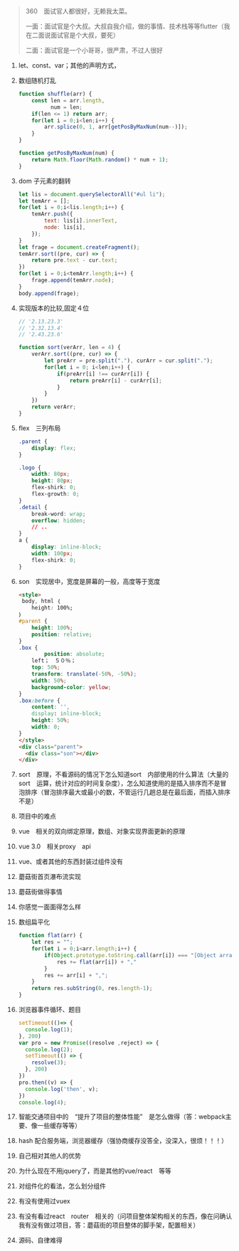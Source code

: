 > 360　面试官人都很好，无赖我太菜。
>
> 一面：面试官是个大叔。大叔自我介绍，做的事情、技术栈等等flutter（我在二面说面试官是个大叔，要死）
>
> 二面：面试官是一个小哥哥，很严肃，不过人很好

1. let、const、var；其他的声明方式，

2. 数组随机打乱

   ```js
   function shuffle(arr) {
       const len = arr.length,
             num = len;
       if(len <= 1) return arr;
       for(let i = 0;i<len;i++) {
           arr.splice(0, 1, arr[getPosByMaxNum(num--)]);
       }
   }
   
   function getPosByMaxNum(num) {
       return Math.floor(Math.random() * num + 1);
   }
   ```

3. dom 子元素的翻转

   ```js
   let lis = document.querySelectorAll("#ul li");
   let temArr = [];
   for(let i = 0;i<lis.length;i++) {
       temArr.push({
           text: lis[i].innerText,
           node: lis[i],
       });
   }
   let frage = document.createFragment();
   temArr.sort((pre, cur) => {
       return pre.text - cur.text;
   })
   for(let i = 0;i<temArr.length;i++) {
       frage.append(temArr.node);
   }
   body.append(frage);
   ```

   

4. 实现版本的比较,固定４位

   ```js
   // '2.13.23.3'
   // '2.32.13.4'
   // '2.43.23.6'
   
   function sort(verArr, len = 4) {
       verArr.sort((pre, cur) => {
           let preArr = pre.split("."), curArr = cur.split(".");
           for(let i = 0; i<len;i++) {
               if(preArr[i] !== curArr[i]) {
                   return preArr[i] - curArr[i];
               }
           }
       })
       return verArr;
   }
   ```

5. flex　三列布局

   ```css
   .parent {
       display: flex;
   }
   
   .logo {
       width: 80px;
       height: 80px;
       flex-shirk: 0;
       flex-growth: 0;
   }
   .detail {
       break-word: wrap;
       overflow: hidden;
       // ..
   }
   a {
       display: inline-block;
       width: 100px;
       flex-shirk: 0;
   }
   ```

   

6. son　实现居中，宽度是屏幕的一般，高度等于宽度

   ```html
   <style>
   	body, html ｛
       height: 100%;
   ｝
   #parent {
       height: 100%;
       position: relative;
   }
   .box {
           position: absolute;
       left；　５０％；
       top: 50%;
       transform: translate(-50%, -50%);
       width: 50%;
       background-color: yellow;
   }
   .box:before {
       content: '',
       display: inline-block;
       height: 50%;
       width: 0;
   }
   </style>
   <div class="parent">
     <div class="son"></div>
   </div>
   ```

   

7. sort　原理，不看源码的情况下怎么知道sort　内部使用的什么算法（大量的sort　运算，统计对应的时间复杂度），怎么知道使用的是插入排序而不是冒泡排序（冒泡排序最大或最小的数，不管运行几趟总是在最后面，而插入排序不是）

8. 项目中的难点

9. vue　相关的双向绑定原理，数组、对象实现界面更新的原理

10. vue 3.0　相关proxy　api

11. vue、或者其他的东西封装过组件没有

12. 蘑菇街首页瀑布流实现

13. 蘑菇街做得事情

14. 你感觉一面面得怎么样

15. 数组扁平化

    ```js
    function flat(arr) {
        let res = "";
        for(let i = 0;i<arr.length;i++) {
            if(Object.prototype.toString.call(arr[i]) === "[Object array]") {
                res += flat(arr[i]) + ","
            }
            res += arr[i] + ",";
        }
        return res.subString(0, res.length-1);
    }
    
    ```

16. 浏览器事件循环、题目

    ```js
    setTimeout(()=> {
      console.log(1);
    }, 200)
    var pro = new Promise((resolve ,reject) => {
      console.log(2);
      setTimeout(() => {
        resolve(3);
      }, 200)
    })
    pro.then((v) => {
      console.log('then', v);
    })
    console.log(4);
    ```

    

17. 智能交通项目中的　“提升了项目的整体性能”　是怎么做得（答：webpack主要、像一些缓存等等）

18. hash 配合服务端，浏览器缓存（强协商缓存没答全，没深入，很烦！！！）

19. 自己相对其他人的优势

20. 为什么现在不用jquery了，而是其他的vue/react　等等

21. 对组件化的看法，怎么划分组件

22. 有没有使用过vuex

23. 有没有看过react　router　相关的（问项目整体架构相关的东西，像在问确认我有没有做过项目，答：蘑菇街的项目整体的脚手架，配置相关）

24. 源码、自律难得

